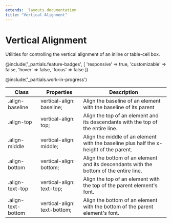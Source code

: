 ```yaml
---
extends: _layouts.documentation
title: "Vertical Alignment"
---
```


# Vertical Alignment

<div class="text-xl text-slate-light mb-4">
    Utilities for controlling the vertical alignment of an inline or table-cell box.
</div>

@include('_partials.feature-badges', [
    'responsive' => true,
    'customizable' => false,
    'hover' => false,
    'focus' => false
])

@include('_partials.work-in-progress')

<div class="border-t border-grey-lighter">
    <table class="w-full text-left" style="border-collapse: collapse;">
      <colgroup>
        <col class="w-1/5">
        <col class="w-1/3">
        <col>
      </colgroup>
        <thead>
          <tr>
              <th class="text-sm font-semibold text-grey-darker p-2 bg-grey-lightest">Class</th>
              <th class="text-sm font-semibold text-grey-darker p-2 bg-grey-lightest">Properties</th>
              <th class="text-sm font-semibold text-grey-darker p-2 bg-grey-lightest">Description</th>
          </tr>
        </thead>
        <tbody class="align-baseline">
            <tr>
                <td class="p-2 border-t border-smoke-light font-mono text-xs text-purple-dark">.align-baseline</td>
                <td class="p-2 border-t border-smoke-light font-mono text-xs text-blue-dark">vertical-align: baseline;</td>
                <td class="p-2 border-t border-smoke-light text-sm text-grey-darker">Align the baseline of an element with the baseline of its parent</td>
            </tr>
            <tr>
                <td class="p-2 border-t border-smoke-light font-mono text-xs text-purple-dark">.align-top</td>
                <td class="p-2 border-t border-smoke-light font-mono text-xs text-blue-dark">vertical-align: top;</td>
                <td class="p-2 border-t border-smoke-light text-sm text-grey-darker">Align the top of an element and its descendants with the top of the entire line.</td>
            </tr>
            <tr>
                <td class="p-2 border-t border-smoke-light font-mono text-xs text-purple-dark">.align-middle</td>
                <td class="p-2 border-t border-smoke-light font-mono text-xs text-blue-dark">vertical-align: middle;</td>
                <td class="p-2 border-t border-smoke-light text-sm text-grey-darker">Align the middle of an element with the baseline plus half the x-height of the parent.</td>
            </tr>
            <tr>
                <td class="p-2 border-t border-smoke-light font-mono text-xs text-purple-dark">.align-bottom</td>
                <td class="p-2 border-t border-smoke-light font-mono text-xs text-blue-dark">vertical-align: bottom;</td>
                <td class="p-2 border-t border-smoke-light text-sm text-grey-darker">Align the bottom of an element and its descendants with the bottom of the entire line.</td>
            </tr>
            <tr>
                <td class="p-2 border-t border-smoke-light font-mono text-xs text-purple-dark">.align-text-top</td>
                <td class="p-2 border-t border-smoke-light font-mono text-xs text-blue-dark">vertical-align: text-top;</td>
                <td class="p-2 border-t border-smoke-light text-sm text-grey-darker">Align the top of an element with the top of the parent element's font.</td>
            </tr>
            <tr>
                <td class="p-2 border-t border-smoke-light font-mono text-xs text-purple-dark">.align-text-bottom</td>
                <td class="p-2 border-t border-smoke-light font-mono text-xs text-blue-dark">vertical-align: text-bottom;</td>
                <td class="p-2 border-t border-smoke-light text-sm text-grey-darker">Align the bottom of an element with the bottom of the parent element's font.</td>
            </tr>
        </tbody>
    </table>
</div>

